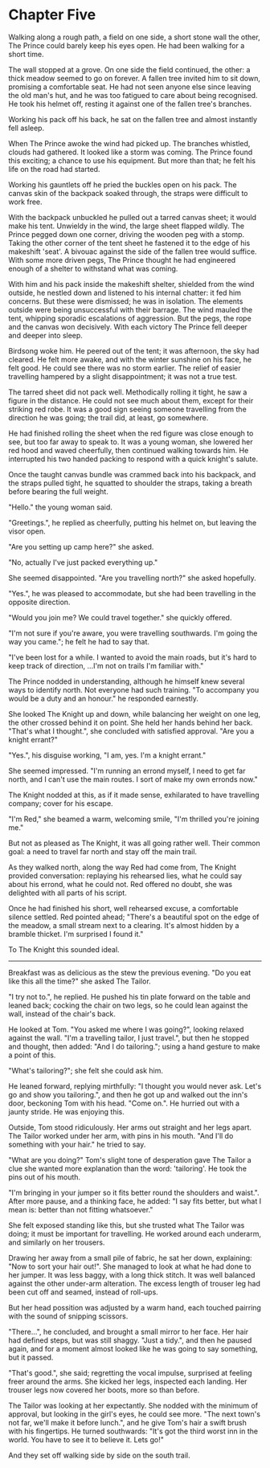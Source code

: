 # Chapter Five

Walking along a rough path, a field on one side, a short stone wall the other, The Prince could barely keep his eyes open. He had been walking for a short time. 

The wall stopped at a grove. On one side the field continued, the other: a thick meadow seemed to go on forever. A fallen tree invited him to sit down, promising a comfortable seat. He had not seen anyone else since leaving the old man's hut, and he was too fatigued to care about being recognised. He took his helmet off, resting it against one of the fallen tree's branches.

Working his pack off his back, he sat on the fallen tree and almost instantly fell asleep.

When The Prince awoke the wind had picked up. The branches whistled, clouds had gathered. It looked like a storm was coming. The Prince found this exciting; a chance to use his equipment. But more than that; he felt his life on the road had started.

Working his gauntlets off he pried the buckles open on his pack. The canvas skin of the backpack soaked through, the straps were difficult to work free. 

With the backpack unbuckled he pulled out a tarred canvas sheet; it would make his tent. Unwieldy in the wind, the large sheet flapped wildly. The Prince pegged down one corner, driving the wooden peg with a stomp. Taking the other corner of the tent sheet he fastened it to the edge of his makeshift 'seat'. A bivouac against the side of the fallen tree would suffice. With some more driven pegs, The Prince thought he had engineered enough of a shelter to withstand what was coming.

With him and his pack inside the makeshift shelter, shielded from the wind outside, he nestled down and listened to his internal chatter: it fed him concerns. But these were dismissed; he was in isolation. The elements outside were being unsuccessful with their barrage. The wind mauled the tent, whipping sporadic escalations of aggression. But the pegs, the rope and the canvas won decisively. With each victory The Prince fell deeper and deeper into sleep.

Birdsong woke him. He peered out of the tent; it was afternoon, the sky had cleared. He felt more awake, and with the winter sunshine on his face, he felt good. He could see there was no storm earlier. The relief of easier travelling hampered by a slight disappointment; it was not a true test.

The tarred sheet did not pack well. Methodically rolling it tight, he saw a figure in the distance. He could not see much about them, except for their striking red robe. It was a good sign seeing someone travelling from the direction he was going; the trail did, at least, go somewhere.

He had finished rolling the sheet when the red figure was close enough to see, but too far away to speak to. It was a young woman, she lowered her red hood and waved cheerfully, then continued walking towards him. He interrupted his two handed packing to respond with a quick knight's salute.

Once the taught canvas bundle was crammed back into his backpack, and the straps pulled tight, he squatted to shoulder the straps, taking a breath before bearing the full weight.

"Hello." the young woman said.

"Greetings.", he replied as cheerfully, putting his helmet on, but leaving the visor open.

"Are you setting up camp here?" she asked.

"No, actually I've just packed everything up."

She seemed disappointed. "Are you travelling north?" she asked hopefully.

"Yes.", he was pleased to accommodate, but she had been travelling in the opposite direction.

"Would you join me? We could travel together." she quickly offered.
  
"I'm not sure if you're aware, you were travelling southwards. I'm going the way you came."; he felt he had to say that.

"I've been lost for a while. I wanted to avoid the main roads, but it's hard to keep track of direction, ...I'm not on trails I'm familiar with."

The Prince nodded in understanding, although he himself knew several ways to identify north. Not everyone had such training. "To accompany you would be a duty and an honour." he responded earnestly.

She looked The Knight up and down, while balancing her weight on one leg, the other crossed behind it on point. She held her hands behind her back. "That's what I thought.", she concluded with satisfied approval. "Are you a knight errant?"

"Yes.", his disguise working, "I am, yes. I'm a knight errant."

She seemed impressed. "I'm running an errond myself, I need to get far north, and I can't use the main routes. I sort of make my own erronds now."

The Knight nodded at this, as if it made sense, exhilarated to have travelling company; cover for his escape.

"I'm Red," she beamed a warm, welcoming smile, "I'm thrilled you're joining me."

But not as pleased as The Knight, it was all going rather well. Their common goal: a need to travel far north and stay off the main trail. 

As they walked north, along the way Red had come from, The Knight provided conversation: replaying his rehearsed lies, what he could say about his errond, what he could not. Red offered no doubt, she was delighted with all parts of his script.

Once he had finished his short, well rehearsed excuse, a comfortable silence settled. Red pointed ahead; "There's a beautiful spot on the edge of the meadow, a small stream next to a clearing. It's almost hidden by a bramble thicket. I'm surprised I found it."

To The Knight this sounded ideal.

- - -

Breakfast was as delicious as the stew the previous evening. "Do you eat like this all the time?" she asked The Tailor.

"I try not to.", he replied. He pushed his tin plate forward on the table and leaned back; cocking the chair on two legs, so he could lean against the wall, instead of the chair's back.

He looked at Tom. "You asked me where I was going?", looking relaxed against the wall. "I'm a travelling tailor, I just travel.", but then he stopped and thought, then added: "And I do tailoring."; using a hand gesture to make a point of this.

"What's tailoring?"; she felt she could ask him.

He leaned forward, replying mirthfully: "I thought you would never ask. Let's go and show you tailoring.", and then he got up and walked out the inn's door, beckoning Tom with his head. "Come on.". He hurried out with a jaunty stride. He was enjoying this.

Outside, Tom stood ridiculously. Her arms out straight and her legs apart. The Tailor worked under her arm, with pins in his mouth. "And I'll do something with your hair." he tried to say.

"What are you doing?" Tom's slight tone of desperation gave The Tailor a clue she wanted more explanation than the word: 'tailoring'. He took the pins out of his mouth.

"I'm bringing in your jumper so it fits better round the shoulders and waist.". After more pause, and a thinking face, he added: "I say fits better, but what I mean is: better than not fitting whatsoever."

She felt exposed standing like this, but she trusted what The Tailor was doing; it must be important for travelling. He worked around each underarm, and similarly on her trousers. 

Drawing her away from a small pile of fabric, he sat her down, explaining: "Now to sort your hair out!". She managed to look at what he had done to her jumper. It was less baggy, with a long thick stitch. It was well balanced against the other under-arm alteration. The excess length of trouser leg had been cut off and seamed, instead of roll-ups. 

But her head possition was adjusted by a warm hand, each touched pairring with the sound of snipping scissors. 

"There...", he concluded, and brought a small mirror to her face. Her hair had defined steps, but was still shaggy. "Just a tidy.", and then he paused again, and for a moment almost looked like he was going to say something, but it passed.

"That's good.", she said; regretting the vocal impulse, surprised at feeling freer around the arms. She kicked her legs, inspected each landing. Her trouser legs now covered her boots, more so than before.

The Tailor was looking at her expectantly. She nodded with the minimum of approval, but looking in the girl's eyes, he could see more. "The next town's not far, we'll make it before lunch.", and he give Tom's hair a swift brush with his fingertips. He turned southwards: "It's got the third worst inn in the world. You have to see it to believe it. Lets go!"

And they set off walking side by side on the south trail.

